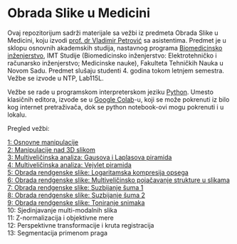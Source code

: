 # Obrada Slike u Medicini

Ovaj repozitorijum sadrži materijale sa vežbi iz predmeta Obrada Slike u Medicini, koju izvodi [prof. dr Vladimir Petrović](https://www.ktios.ftn.uns.ac.rs/profesori/vladimir-petrovic/) sa asistentima. Predmet je u sklopu osnovnih akademskih studija, nastavnog programa [Biomedicinsko inženjerstvo](http://www.ftn.uns.ac.rs/n1467299313/biomedicinsko-inzenjerstvo), IMT Studije (Biomedicinsko inženjerstvo: Elektrotehničko i računarsko inženjerstvo; Medicinske nauke), Fakulteta Tehničkih Nauka u Novom Sadu. Predmet slušaju studenti 4. godina tokom letnjem semestra. Vežbe se izvode u NTP, Lab115L.

Vežbe se rade u programskom interpreterskom jeziku [Python](https://www.python.org/). Umesto klasičnih editora, izvode se u [Google Colab](https://colab.research.google.com/)-u, koji se može pokrenuti iz bilo kog internet pretraživača, dok se python notebook-ovi mogu pokrenuti i u lokalu.

Pregled vežbi:

[1: Osnovne manipulacije](https://github.com/nebojsa-bozanic/OSuM/blob/master/Vezba1%3A%20Osnovne%20manipulacije/README.md)  
[2: Manipulacije nad 3D slikom](https://github.com/nebojsa-bozanic/OSuM/blob/master/Vezba2%3A%20Manipulacije%20nad%203D%20slikom/README.md)  
[3: Multiveličinska analiza: Gausova i Laplasova piramida](https://github.com/nebojsa-bozanic/OSuM/blob/master/Vezba3%3A%20Multiveli%C4%8Dinska%20analiza%3A%20Gausova%20i%20Laplasova%20piramida/README.md)  
[4: Multiveličinska analiza: Vejvlet piramida](https://github.com/nebojsa-bozanic/BMI_OSuM/blob/master/Vezba4%3A%20Multiveli%C4%8Dinska%20analiza%3A%20Vejvlet%20piramida/README.md)  
[5: Obrada rendgenske slike: Logaritamska kompresija opsega](https://github.com/nebojsa-bozanic/BMI_OSuM/blob/master/Vezba5%3A%20Obrada%20rendgenske%20slike%3A%20Logaritamska%20kompresija%20opsega/README.md)  
[6: Obrada rendgenske slike: Multiveličinsko pojačavanje strukture u slikama](https://github.com/nebojsa-bozanic/BMI_OSuM/blob/master/Vezba6%3A%20Obrada%20rendgenske%20slike%3A%20Multiveli%C4%8Dinsko%20poja%C4%8Davanje%20strukture%20u%20slikama/README.md)  
[7: Obrada rendgenske slike: Suzbijanje šuma 1](https://github.com/nebojsa-bozanic/BMI_OSuM/blob/master/Vezba7%3A%20Obrada%20rendgenske%20slike%3A%20Suzbijanje%20%C5%A1uma%201/README.md)  
[8: Obrada rendgenske slike: Suzbijanje šuma 2](https://github.com/nebojsa-bozanic/BMI_OSuM/blob/master/Vezba8%3A%20Obrada%20rendgenske%20slike%3A%20Suzbijanje%20%C5%A1uma%202/README.md)  
[9: Obrada rendgenske slike: Toniranje snimaka](https://github.com/nebojsa-bozanic/BMI_OSuM/blob/master/Vezba9%3A%20Obrada%20rendgenske%20slike%3A%20Toniranje%20snimaka/README.md)  
10: Sjedinjavanje multi-modalnih slika  
11: Z-normalizacija i objektivne mere  
12: Perspektivne transformacije i kruta registracija  
13: Segmentacija primenom praga  
